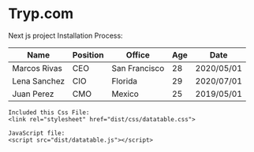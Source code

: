 # Tryp.com
Next js project
Installation Process:
 <table id="tabla01">
        <thead>
            <tr>
                <th>Name</th>
                <th>Position</th>
                <th>Office</th>
                <th>Age</th>
                <th>Date</th>
            </tr>
        </thead>
        <tbody>
            <tr>
                <td>Marcos Rivas</td>
                <td>CEO</td>
                <td>San Francisco</td>
                <td>28</td>
                <td>2020/05/01</td>
            </tr>
            <tr>
                <td>Lena Sanchez</td>
                <td>CIO</td>
                <td>Florida</td>
                <td>29</td>
                <td>2020/07/01</td>
            </tr>
            <tr>
                <td>Juan Perez</td>
                <td>CMO</td>
                <td>Mexico</td>
                <td>25</td>
                <td>2019/05/01</td>
            </tr>
        </tbody>
    </table>

    Included this Css File:
    <link rel="stylesheet" href="dist/css/datatable.css">

    JavaScript file:
    <script src="dist/datatable.js"></script>
<script>
        
        const dt = new DataTable('#tabla01', {
            showCheckboxes: true,
            showHeaderButtons: 'always',
            showSearch: true,
            showEntries: true,
            numberOfEntries: 5,
            headerButtons: ['New', 'Edit', 'Delete']
        });
        dt.createFromTable();
